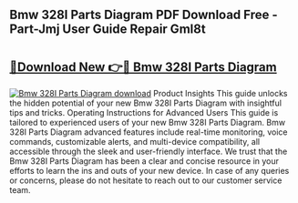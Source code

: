 ## Bmw 328I Parts Diagram PDF Download Free - Part-Jmj User Guide Repair Gml8t

# <h2><a href="http://dfmsv88.blite.top/?on=Bmw+328I+Parts+Diagram">🔗Download New 👉🔴 Bmw 328I Parts Diagram</a></h2>

[![Bmw 328I Parts Diagram download](https://i.imgur.com/lujVjoI.png)](http://dfmsv88.blite.top/?on=Bmw+328I+Parts+Diagram)
Product Insights This guide unlocks the hidden potential of your new Bmw 328I Parts Diagram with insightful tips and tricks. Operating Instructions for Advanced Users This guide is tailored to experienced users of your new Bmw 328I Parts Diagram. Bmw 328I Parts Diagram advanced features include real-time monitoring, voice commands, customizable alerts, and multi-device compatibility, all accessible through the sleek and user-friendly interface. We trust that the Bmw 328I Parts Diagram has been a clear and concise resource in your efforts to learn the ins and outs of your new device. In case of any queries or concerns, please do not hesitate to reach out to our customer service team.
